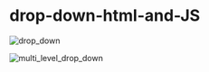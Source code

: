 # drop-down-html-and-JS

![drop_down](https://user-images.githubusercontent.com/58632626/152146610-4065b637-95ff-4499-bd3d-bef0fd125b65.png)

![multi_level_drop_down](https://user-images.githubusercontent.com/58632626/152146822-a7b16f50-7f45-41fb-9d31-d587d23a3481.png)
